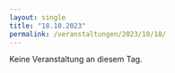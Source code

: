 ```yaml
---
layout: single
title: "18.10.2023"
permalink: /veranstaltungen/2023/10/18/
---
```


Keine Veranstaltung an diesem Tag.

